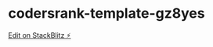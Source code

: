 # codersrank-template-gz8yes

[Edit on StackBlitz ⚡️](https://stackblitz.com/edit/codersrank-template-gz8yes)